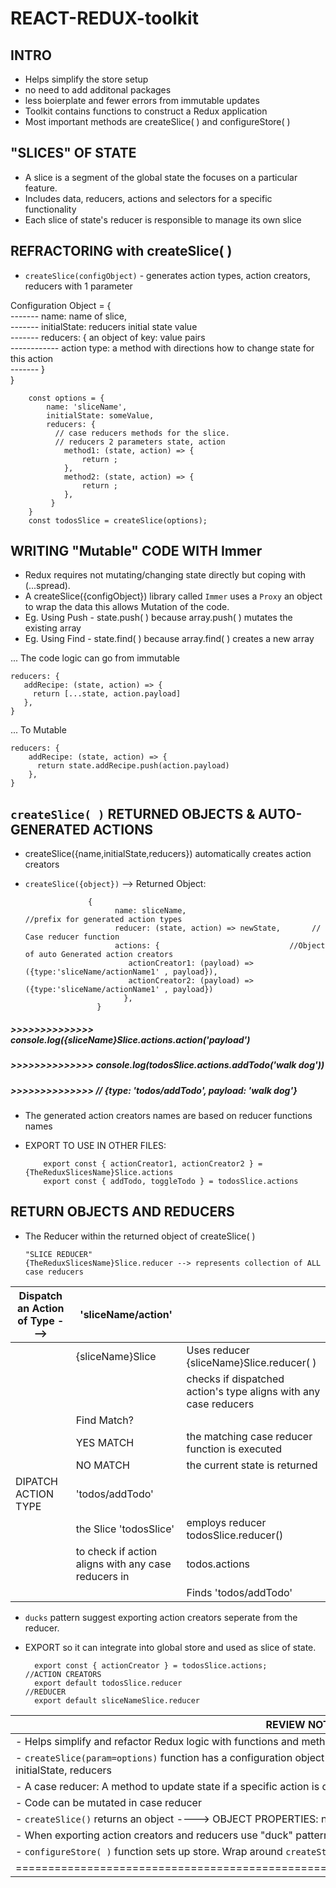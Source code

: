 # REACT-REDUX-toolkit

## INTRO
- Helps simplify the store setup </br>
- no need to add additonal packages</br>
- less boierplate and fewer errors from immutable updates </br>
- Toolkit contains functions to construct a Redux application </br>
- Most important methods are createSlice( ) and configureStore( ) </br>
## "SLICES" OF STATE
- A slice is a segment of the global state the focuses on a particular feature. </br>
- Includes data, reducers, actions and selectors for a specific functionality </br>
- Each slice of state's reducer is responsible to manage its own slice </br>
## REFRACTORING with createSlice( )
- `createSlice(configObject)` - generates action types, action creators, reducers with 1 parameter </br>

Configuration Object = { </br>
------- name: name of slice,   </br>
------- initialState: reducers initial state value   </br>
------- reducers: { an object of key: value pairs    </br>
------------ action type: a method with directions how to change state for this action   </br>
------- } </br>
}</br>
                                           
        const options = {
            name: 'sliceName',
            initialState: someValue,
            reducers: {
              // case reducers methods for the slice.
              // reducers 2 parameters state, action
                method1: (state, action) => {
                    return ;
                },
                method2: (state, action) => {
                    return ;
                },
             }
        }
        const todosSlice = createSlice(options);

## WRITING "Mutable" CODE WITH Immer
- Redux requires not mutating/changing state directly but coping with (...spread).</br>
- A createSlice({configObject}) library called `Immer` uses a `Proxy` an object to wrap the data this allows Mutation of the code.</br>
- Eg. Using Push - state.push( ) because array.push( ) mutates the existing array </br>
- Eg. Using Find - state.find( ) because array.find( ) creates a new array</br>

... The code logic can go from immutable </br>

    reducers: {
       addRecipe: (state, action) => {
         return [...state, action.payload]
       },
    }
... To Mutable </br>

    reducers: {
        addRecipe: (state, action) => {
          return state.addRecipe.push(action.payload)
        },
    }
## `createSlice( )` RETURNED OBJECTS & AUTO-GENERATED ACTIONS
- createSlice({name,initialState,reducers}) automatically creates action creators</br>
- `createSlice({object})` --> Returned Object:</br>

                    {
                          name: sliceName,                         //prefix for generated action types
                          reducer: (state, action) => newState,       // Case reducer function
                          actions: {                             //Object of auto Generated action creators
                             actionCreator1: (payload) => ({type:'sliceName/actionName1' , payload}),
                             actionCreator2: (payload) => ({type:'sliceName/actionName1' , payload})
                            },
                      }
                              
##### >>>>>>>>>>>>>> console.log({sliceName}Slice.actions.action('payload') </br>
##### >>>>>>>>>>>>>> console.log(todosSlice.actions.addTodo('walk dog')) </br>
##### >>>>>>>>>>>>>> // {type: 'todos/addTodo', payload: 'walk dog'} </br>
- The generated action creators names are based on reducer functions names 
- EXPORT TO USE IN OTHER FILES:

          export const { actionCreator1, actionCreator2 } = {TheReduxSlicesName}Slice.actions
          export const { addTodo, toggleTodo } = todosSlice.actions

## RETURN OBJECTS AND REDUCERS
- The Reducer within the returned object of createSlice( )</br>

      "SLICE REDUCER"  
      {TheReduxSlicesName}Slice.reducer --> represents collection of ALL case reducers
      
|Dispatch an Action of Type ---> |'sliceName/action'|  |
|---|---|---|
|| {sliceName}Slice | Uses reducer {sliceName}Slice.reducer( ) |
||| checks if dispatched action's type aligns with any case reducers |
|| Find Match? |   |
|| YES MATCH| the matching case reducer function is executed |
|| NO MATCH | the current state is returned |
| DIPATCH ACTION TYPE |'todos/addTodo'| |
|| the Slice 'todosSlice' | employs reducer todosSlice.reducer() |
||to check if action aligns with any case reducers in |todos.actions|
|||Finds 'todos/addTodo'|

- `ducks` pattern suggest exporting action creators seperate from the reducer.
- EXPORT so it can integrate into global store and used as slice of state.

        export const { actionCreator } = todosSlice.actions;            //ACTION CREATORS
        export default todosSlice.reducer                              //REDUCER
        export default sliceNameSlice.reducer



|REVIEW NOTES|
|---|
|- Helps simplify and refactor Redux logic with functions and methods|
|- `createSlice(param=options)` function has a configuration object parameter----> OBJECT PROPERTIES: name, initialState, reducers|
|- A case reducer: A method to update state if a specific action is dipatched|
|- Code can be mutated in case reducer|
|- `createSlice()` returns an object ----> OBJECT PROPERTIES: name, reducer, actions, caseReducers.|
|- When exporting action creators and reducers use "duck" pattern.|
|- `configureStore( )` function sets up store. Wrap around `createStore( )` and `combineReducers( )`|
|=========================================================================================|



